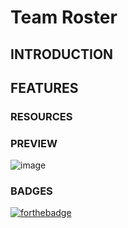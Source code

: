 # Team Roster

## INTRODUCTION

## FEATURES



### RESOURCES


### PREVIEW

![image]()

### BADGES
[![forthebadge](https://forthebadge.com/images/badges/check-it-out.svg)](https://lturner19.github.io/Team-Roster/)
